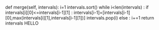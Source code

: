 def merge(self, intervals):
        i=1
        intervals.sort()
        while i<len(intervals) :
            if intervals[i][0]<=intervals[i-1][1] :
                intervals[i-1]=[intervals[i-1][0],max(intervals[i][1],intervals[i-1][1])]
                intervals.pop(i)
            else :
                i+=1
        return intervals
HELLO 
